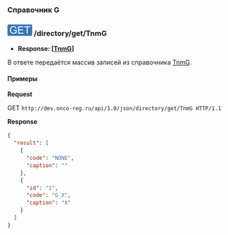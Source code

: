 ### Справочник G

### ![GET](../../../../img/get.png) /directory/get/TnmG
* **Response: [[TnmG](../../../../types/types.md#com.siams.med.api.TnmG)]**

В ответе передаётся массив записей из справочника [TnmG](../../../../types/types.md#com.siams.med.api.TnmG).

#### Примеры

**Request**

GET `http://dev.onco-reg.ru/api/1.0/json/directory/get/TnmG HTTP/1.1`

**Response**
```json
{
  "result": [
    {
      "code": "NONE",
      "caption": ""
    },
    {
      "id": "1",
      "code": "G_X",
      "caption": "X"
    }  
  ]
}
```

